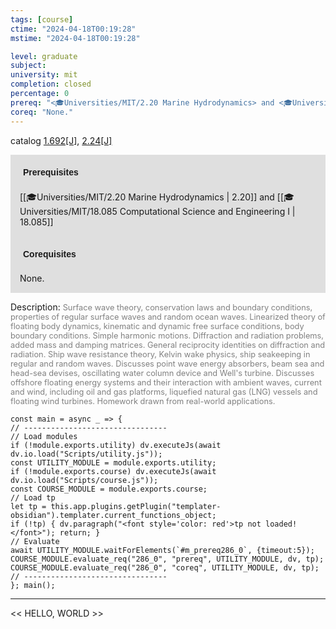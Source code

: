 ```yaml
---
tags: [course]
ctime: "2024-04-18T00:19:28"
mstime: "2024-04-18T00:19:28"

level: graduate
subject: 
university: mit
completion: closed
percentage: 0
prereq: "<🎓Universities/MIT/2.20 Marine Hydrodynamics> and <🎓Universities/MIT/18.085 Computational Science and Engineering I>"
coreq: "None."
---
```


catalog [1.692[J]](http://student.mit.edu/catalog/m1c.html#1.692), [2.24[J]](http://student.mit.edu/catalog/m2b.html#2.24)

<span style="display: block; padding: 15px; background-color: rgb(100, 100, 100, 0.2);"><font id="m_prereq286_0" style="display: block; font-family: Arial, sans-serif; font-weight: bold; padding: 5px">Prerequisites</font><br><span id="prereq286_0">[[🎓Universities/MIT/2.20 Marine Hydrodynamics | 2.20]] and [[🎓Universities/MIT/18.085 Computational Science and Engineering I | 18.085]]</span></span>
<span style="display: block; padding: 15px; background-color: rgb(100, 100, 100, 0.2);"><font id="m_coreq286_0" style="display: block; font-family: Arial, sans-serif; font-weight: bold; padding: 5px">Corequisites</font><br><span id="coreq286_0">None.</span></span>

<font style="">Description:</font>
<font style="color: grey; font-size: 0.8rem;">Surface wave theory, conservation laws and boundary conditions, properties of regular surface waves and random ocean waves. Linearized theory of floating body dynamics, kinematic and dynamic free surface conditions, body boundary conditions. Simple harmonic motions. Diffraction and radiation problems, added mass and damping matrices. General reciprocity identities on diffraction and radiation. Ship wave resistance theory, Kelvin wake physics, ship seakeeping in regular and random waves. Discusses point wave energy absorbers, beam sea and head-sea devises, oscillating water column device and Well's turbine. Discusses offshore floating energy systems and their interaction with ambient waves, current and wind, including oil and gas platforms, liquefied natural gas (LNG) vessels and floating wind turbines. Homework drawn from real-world applications.</font>

```dataviewjs
const main = async _ => {
// --------------------------------
// Load modules
if (!module.exports.utility) dv.executeJs(await dv.io.load("Scripts/utility.js"));
const UTILITY_MODULE = module.exports.utility;
if (!module.exports.course) dv.executeJs(await dv.io.load("Scripts/course.js"));
const COURSE_MODULE = module.exports.course;
// Load tp
let tp = this.app.plugins.getPlugin("templater-obsidian").templater.current_functions_object;
if (!tp) { dv.paragraph("<font style='color: red'>tp not loaded!</font>"); return; }
// Evaluate
await UTILITY_MODULE.waitForElements(`#m_prereq286_0`, {timeout:5});
COURSE_MODULE.evaluate_req("286_0", "prereq", UTILITY_MODULE, dv, tp);
COURSE_MODULE.evaluate_req("286_0", "coreq", UTILITY_MODULE, dv, tp);
// --------------------------------
}; main();
```

---

<< HELLO, WORLD >>
